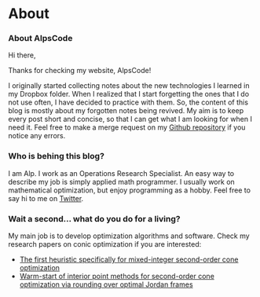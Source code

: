 # About

### About AlpsCode

Hi there,

Thanks for checking my website, AlpsCode!

I originally started collecting notes about the new technologies I learned in my Dropbox folder.
When I realized that I start forgetting the ones that I do not use often, I have decided to practice with them.
So, the content of this blog is mostly about my forgotten notes being revived.
My aim is to keep every post short and concise, so that I can get what I am looking for when I need it.
Feel free to make a merge request on my [Github repository](https://github.com/alpscode/website) if you notice any errors.

### Who is behing this blog?

I am Alp. I work as an Operations Research Specialist.
An easy way to describe my job is simply applied math programmer.
I usually work on mathematical optimization, but enjoy programming as a hobby.
Feel free to say hi to me on [Twitter](https://twitter.com/sertalpbilal).

### Wait a second... what do you do for a living?

My main job is to develop optimization algorithms and software.
Check my research papers on conic optimization if you are interested:

  - [The first heuristic specifically for mixed-integer second-order cone optimization](http://www.optimization-online.org/DB_HTML/2018/01/6428.html)
  - [Warm-start of interior point methods for second-order cone optimization via rounding over optimal Jordan frames](http://www.optimization-online.org/DB_HTML/2017/05/5998.html)


